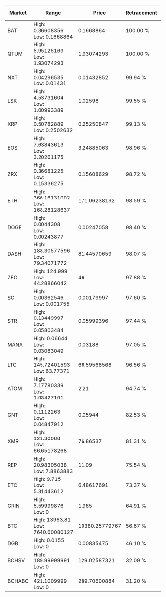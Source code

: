 | Market | Range | Price| Retracement | Doubles to 50% |
| --- | --- | --- | --- | --- |
| BAT | High: 0.36608356<br />Low: 0.1668864 | 0.1668864 | 100.00 % | 1.60 |
| QTUM | High: 5.95125169<br />Low: 1.93074293 | 1.93074293 | 100.00 % | 2.04 |
| NXT | High: 0.04296535<br />Low: 0.01431 | 0.01432852 | 99.94 % | 2.00 |
| LSK | High: 4.53731604<br />Low: 1.00993389 | 1.02598 | 99.55 % | 2.70 |
| XRP | High: 0.50782889<br />Low: 0.2502632 | 0.25250847 | 99.13 % | 1.50 |
| EOS | High: 7.63843613<br />Low: 3.20261175 | 3.24885063 | 98.96 % | 1.67 |
| ZRX | High: 0.36681225<br />Low: 0.15336275 | 0.15608629 | 98.72 % | 1.67 |
| ETH | High: 366.16131002<br />Low: 168.28128637 | 171.06238192 | 98.59 % | 1.56 |
| DOGE | High: 0.0044308<br />Low: 0.00243877 | 0.00247058 | 98.40 % | 1.39 |
| DASH | High: 188.30577596<br />Low: 79.34071772 | 81.44570659 | 98.07 % | 1.64 |
| ZEC | High: 124.999<br />Low: 44.28866042 | 46 | 97.88 % | 1.84 |
| SC | High: 0.00362546<br />Low: 0.001755 | 0.00179997 | 97.60 % | 1.49 |
| STR | High: 0.13449997<br />Low: 0.05803484 | 0.05999396 | 97.44 % | 1.60 |
| MANA | High: 0.06644<br />Low: 0.03083049 | 0.03188 | 97.05 % | 1.53 |
| LTC | High: 145.72401593<br />Low: 63.77371 | 66.59568568 | 96.56 % | 1.57 |
| ATOM | High: 7.17780339<br />Low: 1.93427191 | 2.21 | 94.74 % | 2.06 |
| GNT | High: 0.1112263<br />Low: 0.04847912 | 0.05944 | 82.53 % | 1.34 |
| XMR | High: 121.30088<br />Low: 66.65178268 | 76.86537 | 81.31 % | 1.22 |
| REP | High: 20.98305038<br />Low: 7.8863883 | 11.09 | 75.54 % | 1.30 |
| ETC | High: 9.715<br />Low: 5.31443612 | 6.48617691 | 73.37 % | 1.16 |
| GRIN | High: 5.59999876<br />Low: 0 | 1.965 | 64.91 % | 1.42 |
| BTC | High: 13963.81<br />Low: 7640.60080127 | 10380.25779767 | 56.67 % | 1.04 |
| DGB | High: 0.0155<br />Low: 0 | 0.00835475 | 46.10 % | 0.00 |
| BCHSV | High: 189.99999991<br />Low: 0 | 129.02587321 | 32.09 % | 0.00 |
| BCHABC | High: 421.1009999<br />Low: 0 | 289.70600884 | 31.20 % | 0.00 |
